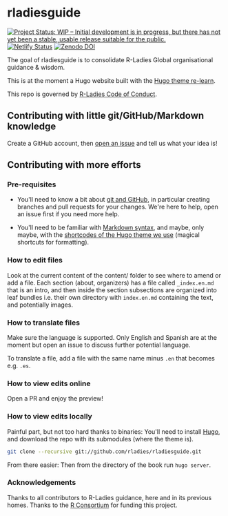 # rladiesguide

<!-- badges: start -->

[![Project Status: WIP – Initial development is in progress, but there has not yet been a stable, usable release suitable for the public.](https://www.repostatus.org/badges/latest/wip.svg)](https://www.repostatus.org/#wip)
[![Netlify Status](https://api.netlify.com/api/v1/badges/5c1de840-3687-4b5f-bbb2-8d65e9cf9728/deploy-status)](https://app.netlify.com/sites/r-ladies-guide/deploys)
[![Zenodo DOI](https://zenodo.org/badge/DOI/10.5281/zenodo.10659414.svg)](https://doi.org/10.5281/zenodo.10659414)

<!-- badges: end -->

The goal of rladiesguide is to consolidate R-Ladies Global organisational guidance & wisdom.

This is at the moment a Hugo website built with the [Hugo theme re-learn](https://mcshelby.github.io/hugo-theme-relearn/).

This repo is governed by [R-Ladies Code of Conduct](https://rladies.org/code-of-conduct/).

## Contributing with little git/GitHub/Markdown knowledge

Create a GitHub account, then [open an issue](https://github.com/rladies/rladiesguide/issues/new) and tell us what your idea is!

## Contributing with more efforts

### Pre-requisites

- You'll need to know a bit about [git and GitHub](https://happygitwithr.com/), in particular creating branches and pull requests for your changes. We're here to help, open an issue first if you need more help.

- You'll need to be familiar with [Markdown syntax](https://learn.netlify.app/en/cont/markdown/), and maybe, only maybe, with the [shortcodes of the Hugo theme we use](https://learn.netlify.app/en/shortcodes/) (magical shortcuts for formatting).

### How to edit files

Look at the current content of the content/ folder to see where to amend or add a file.
Each section (about, organizers) has a file called `_index.en.md` that is an intro, and then inside the section subsections are organized into leaf bundles i.e. their own directory with `index.en.md` containing the text, and potentially images.

### How to translate files

Make sure the language is supported. Only English and Spanish are at the moment but open an issue to discuss further potential language.

To translate a file, add a file with the same name minus `.en` that becomes e.g. `.es`.

### How to view edits online

Open a PR and enjoy the preview!

### How to view edits locally

Painful part, but not too hard thanks to binaries: You'll need to install [Hugo](https://gohugo.io/getting-started/installing/), and download the repo with its submodules (where the theme is).

```sh
git clone --recursive git://github.com/rladies/rladiesguide.git
```

From there easier: Then from the directory of the book run `hugo server`.

### Acknowledgements

Thanks to all contributors to R-Ladies guidance, here and in its previous homes.
Thanks to the [R Consortium](https://www.r-consortium.org/) for funding this project.
